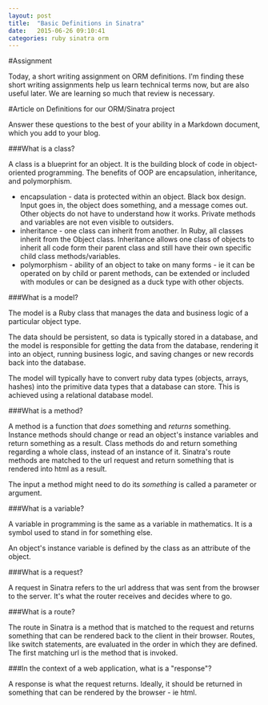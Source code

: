 ```yaml
---
layout: post
title:  "Basic Definitions in Sinatra"
date:   2015-06-26 09:10:41
categories: ruby sinatra orm
---
```


#Assignment

Today, a short writing assignment on ORM definitions.  I'm finding these short writing assignments help us learn technical terms now, but are also useful later.  We are learning so much that review is necessary.

#Article on Definitions for our ORM/Sinatra project

Answer these questions to the best of your ability in a Markdown document, which you add to your blog.

###What is a class?

A class is a blueprint for an object.  It is the building block of code in object-oriented programming.  The benefits of OOP are encapsulation, inheritance, and polymorphism.

  - encapsulation - data is protected within an object.  Black box design.  Input goes in, the object does something, and a message comes out.  Other objects do not have to understand how it works.  Private methods and variables are not even visible to outsiders.
  - inheritance - one class can inherit from another.  In Ruby, all classes inherit from the Object class.  Inheritance allows one class of objects to inherit all code form their parent class and still have their own specific child class methods/variables.
  - polymorphism - ability of an object to take on many forms - ie it can be operated on by child or parent methods, can be extended or included with modules or can be designed as a duck type with other objects.

###What is a model?

The model is a Ruby class that manages the data and business logic of a particular object type.  

The data should be persistent, so data is typically stored in a database, and the model is responsible for getting the data from the database, rendering it into an object, running business logic, and saving changes or new records back into the database.  

The model will typically have to convert ruby data types (objects, arrays, hashes) into the primitive data types that a database can store.  This is achieved using a relational database model.

###What is a method?

A method is a function that _does_ something and _returns_ something.  Instance methods should change or read an object's instance variables and return something as a result.  Class methods do and return something regarding a whole class, instead of an instance of it.  Sinatra's route methods are matched to the url request and return something that is rendered into html as a result.

The input a method might need to do its _something_ is called a parameter or argument.

###What is a variable?

A variable in programming is the same as a variable in mathematics.  It is a symbol used to stand in for something else.

An object's instance variable is defined by the class as an attribute of the object.

###What is a request?

A request in Sinatra refers to the url address that was sent from the browser to the server.  It's what the router receives and decides where to go.

###What is a route?

The route in Sinatra is a method that is matched to the request and returns something that can be rendered back to the client in their browser.  Routes, like switch statements, are evaluated in the order in which they are defined. The first matching url is the method that is invoked.

###In the context of a web application, what is a "response"?

A response is what the request returns.  Ideally, it should be returned in something that can be rendered by the browser - ie html.